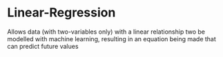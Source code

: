 # Linear-Regression
Allows data (with two-variables only) with a linear relationship two be modelled with machine learning, resulting in an equation being made that can predict future values

